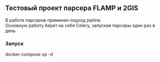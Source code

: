 Тестовый проект парсера FLAMP и 2GIS
------------
В работе парсеров применен подход pipline.  
Основную работу берет на себя Celery, запуская парсеры один раз в день

### Запуск 
docker-compose up -d

